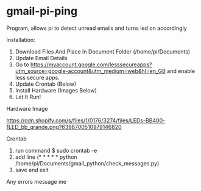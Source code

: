 # gmail-pi-ping
Program, allows pi to detect unread emails and turns led on accordingly

Installation:

  1. Download Files And Place In Document Folder (/home/pi/Documents)
  2. Update Email Details
  3. Go to https://myaccount.google.com/lesssecureapps?utm_source=google-account&utm_medium=web&hl=en_GB and enable less secure apps.
  4. Update Crontab (Below)
  5. Install Hardware (Images Below)
  6. Let It Run!
  
Hardware Image

  https://cdn.shopify.com/s/files/1/0176/3274/files/LEDs-BB400-1LED_bb_grande.png?6398700510979146820
  
Crontab
  1. run command $ sudo crontab -e
  2. add line (* * * * * python /home/pi/Documents/gmail_python/check_messages.py)
  3. save and exit
  
  
Any errors message me
